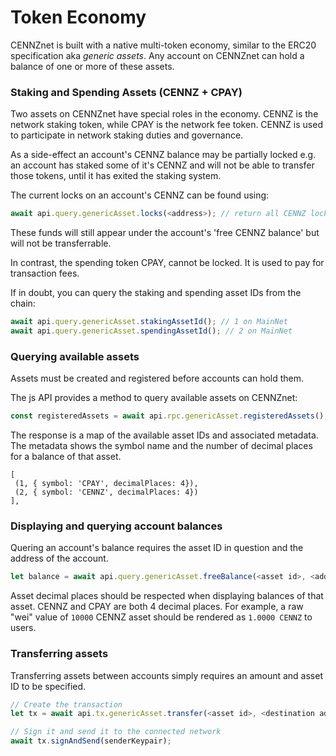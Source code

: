 # Token Economy

CENNZnet is built with a native multi-token economy, similar to the ERC20 specification aka *generic assets*. Any account on CENNZnet can hold a balance of one or more of these assets.


### Staking and Spending Assets (CENNZ + CPAY)

Two assets on CENNZnet have special roles in the economy. CENNZ is the network staking token, while CPAY is the network fee token.
CENNZ is used to participate in network staking duties and governance.

As a side-effect an account's CENNZ balance may be partially locked e.g.
an account has staked some of it's CENNZ and will not be able to transfer those tokens, until it has exited the staking system.

The current locks on an account's CENNZ can be found using:
```javascript
await api.query.genericAsset.locks(<address>); // return all CENNZ locks
```

These funds will still appear under the account's 'free CENNZ balance' but will not be transferrable.

In contrast, the spending token CPAY, cannot be locked. It is used to pay for transaction fees.

If in doubt, you can query the staking and spending asset IDs from the chain:
```javascript
await api.query.genericAsset.stakingAssetId(); // 1 on MainNet
await api.query.genericAsset.spendingAssetId(); // 2 on MainNet
```

### Querying available assets
Assets must be created and registered before accounts can hold them.

The js API provides a method to query available assets on CENNZnet:
```javascript
const registeredAssets = await api.rpc.genericAsset.registeredAssets();
```

The response is a map of the available asset IDs and associated metadata. The metadata shows the symbol name and the number of decimal places for a balance of that asset.
```javascript=
[
 (1, { symbol: 'CPAY', decimalPlaces: 4}),
 (2, { symbol: 'CENNZ', decimalPlaces: 4})
],
```

### Displaying and querying account balances

Quering an account's balance requires the asset ID in question and the address of the account.
```javascript
let balance = await api.query.genericAsset.freeBalance(<asset id>, <address>);
```

Asset decimal places should be respected when displaying balances of that asset. CENNZ and CPAY are both 4 decimal places.
For example, a raw "wei" value of `10000` CENNZ asset should be rendered as `1.0000 CENNZ` to users.

### Transferring assets

Transferring assets between accounts simply requires an amount and asset ID to be specified.
```javascript
// Create the transaction
let tx = await api.tx.genericAsset.transfer(<asset id>, <destination address>, <amount>);

// Sign it and send it to the connected network
await tx.signAndSend(senderKeypair);
```